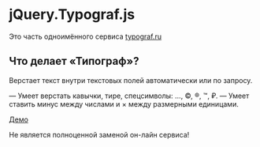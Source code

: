 # jQuery.Typograf.js #

Это часть одноимённого сервиса [typograf.ru](http://typograf.ru)

## Что делает «Типограф»? ##

Верстает текст внутри текстовых полей автоматически или по запросу.

— Умеет верстать кавычки, тире, спецсимволы: …, ©, ®, ™, ₽.
— Умеет ставить минус между числами и × между размерными единицами.

[Демо](http://spearance.ru/parser3/typograf/)

Не является полноценной заменой он-лайн сервиса!